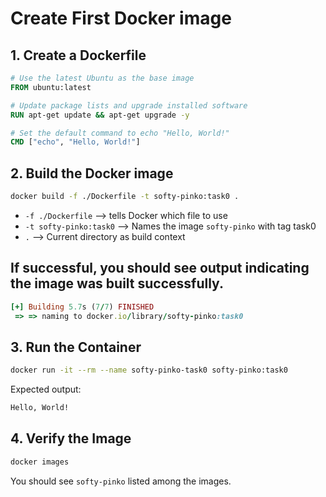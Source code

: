 # Create First Docker image

## 1. Create a Dockerfile
```Dockerfile
# Use the latest Ubuntu as the base image
FROM ubuntu:latest

# Update package lists and upgrade installed software
RUN apt-get update && apt-get upgrade -y

# Set the default command to echo "Hello, World!"
CMD ["echo", "Hello, World!"]
```
## 2. Build the Docker image
```bash
docker build -f ./Dockerfile -t softy-pinko:task0 .
```
* ``` -f ./Dockerfile ``` --> tells Docker which file to use
* ``` -t softy-pinko:task0 ``` --> Names the image ```softy-pinko``` with tag task0
* ``` . ``` --> Current directory as build context
 ## If successful, you should see output indicating the image was built successfully.
``` ruby
[+] Building 5.7s (7/7) FINISHED
 => => naming to docker.io/library/softy-pinko:task0
```
## 3. Run the Container
```bash
docker run -it --rm --name softy-pinko-task0 softy-pinko:task0
```
Expected output:
``` bash
Hello, World!
```

## 4. Verify the Image
```bash
docker images
```
You should see `softy-pinko` listed among the images.
